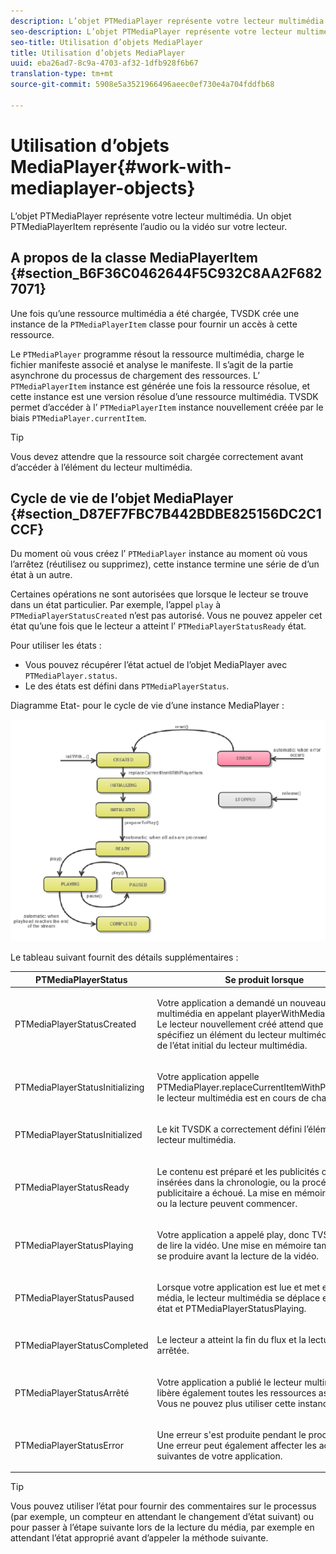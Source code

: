 ```yaml
---
description: L’objet PTMediaPlayer représente votre lecteur multimédia. Un objet PTMediaPlayerItem représente l’audio ou la vidéo sur votre lecteur.
seo-description: L’objet PTMediaPlayer représente votre lecteur multimédia. Un objet PTMediaPlayerItem représente l’audio ou la vidéo sur votre lecteur.
seo-title: Utilisation d’objets MediaPlayer
title: Utilisation d’objets MediaPlayer
uuid: eba26ad7-8c9a-4703-af32-1dfb928f6b67
translation-type: tm+mt
source-git-commit: 5908e5a3521966496aeec0ef730e4a704fddfb68

---
```



# Utilisation d’objets MediaPlayer{#work-with-mediaplayer-objects}

L’objet PTMediaPlayer représente votre lecteur multimédia. Un objet PTMediaPlayerItem représente l’audio ou la vidéo sur votre lecteur.

## A propos de la classe MediaPlayerItem {#section_B6F36C0462644F5C932C8AA2F6827071}

Une fois qu’une ressource multimédia a été chargée, TVSDK crée une instance de la `PTMediaPlayerItem` classe pour fournir un accès à cette ressource.

Le `PTMediaPlayer` programme résout la ressource multimédia, charge le fichier manifeste associé et analyse le manifeste. Il s’agit de la partie asynchrone du processus de chargement des ressources. L’ `PTMediaPlayerItem` instance est générée une fois la ressource résolue, et cette instance est une version résolue d’une ressource multimédia. TVSDK permet d’accéder à l’ `PTMediaPlayerItem` instance nouvellement créée par le biais `PTMediaPlayer.currentItem`.

>[!TIP]
>
>Vous devez attendre que la ressource soit chargée correctement avant d’accéder à l’élément du lecteur multimédia.

## Cycle de vie de l’objet MediaPlayer {#section_D87EF7FBC7B442BDBE825156DC2C1CCF}

Du moment où vous créez l’ `PTMediaPlayer` instance au moment où vous l’arrêtez (réutilisez ou supprimez), cette instance termine une série de  d’un état à un autre.

Certaines opérations ne sont autorisées que lorsque le lecteur se trouve dans un état particulier. Par exemple, l’appel `play` à `PTMediaPlayerStatusCreated` n’est pas autorisé. Vous ne pouvez appeler cet état qu’une fois que le lecteur a atteint l’ `PTMediaPlayerStatusReady` état.

Pour utiliser les états :

* Vous pouvez récupérer l’état actuel de l’objet MediaPlayer avec `PTMediaPlayer.status`.
* Le  des états est défini dans `PTMediaPlayerStatus`.

Diagramme Etat- pour le cycle de vie d’une instance MediaPlayer :
<!--<a id="fig_1C55DE3F186F4B36AFFDCDE90379534C"></a>-->

![](assets/player-state-transitions-diagram-ios2_web.png)

Le tableau suivant fournit des détails supplémentaires :

<table id="table_426F0093E4214EA88CD72A7796B58DFD"> 
 <thead> 
  <tr> 
   <th colname="col1" class="entry"> PTMediaPlayerStatus </th> 
   <th colname="col2" class="entry"> Se produit lorsque </th> 
  </tr> 
 </thead>
 <tbody> 
  <tr> 
   <td colname="col1"> <p><span class="codeph"> PTMediaPlayerStatusCreated</span> </p> </td> 
   <td colname="col2"> <p>Votre application a demandé un nouveau lecteur multimédia en appelant <span class="codeph"> playerWithMediaPlayerItem</span>. Le lecteur nouvellement créé attend que vous spécifiez un élément du lecteur multimédia. Il s’agit de l’état initial du lecteur multimédia. </p> </td> 
  </tr> 
  <tr> 
   <td colname="col1"> <p> <span class="codeph"> PTMediaPlayerStatusInitializing</span> </p> </td> 
   <td colname="col2"> <p>Votre application appelle <span class="codeph"> PTMediaPlayer.replaceCurrentItemWithPlayerItem</span>et le lecteur multimédia est en cours de chargement. </p> </td> 
  </tr> 
  <tr> 
   <td colname="col1"> <p><span class="codeph"> PTMediaPlayerStatusInitialized</span> </p> </td> 
   <td colname="col2"> <p>Le kit TVSDK a correctement défini l’élément du lecteur multimédia. </p> </td> 
  </tr> 
  <tr> 
   <td colname="col1"> <p> <span class="codeph"> PTMediaPlayerStatusReady</span> </p> </td> 
   <td colname="col2"> <p>Le contenu est préparé et les publicités ont été insérées dans la chronologie, ou la procédure publicitaire a échoué. La mise en mémoire tampon ou la lecture peuvent commencer. </p> </td> 
  </tr> 
  <tr> 
   <td colname="col1"> <p><span class="codeph"> PTMediaPlayerStatusPlaying</span> </p> </td> 
   <td colname="col2"> <p>Votre application a appelé <span class="codeph"> play</span>, donc TVSDK essaie de lire la vidéo. Une mise en mémoire tampon peut se produire avant la lecture de la vidéo. </p> </td> 
  </tr> 
  <tr> 
   <td colname="col1"> <p><span class="codeph"> PTMediaPlayerStatusPaused</span> </p> </td> 
   <td colname="col2"> <p>Lorsque votre application est lue et met en pause le média, le lecteur multimédia se déplace entre cet état et <span class="codeph"> PTMediaPlayerStatusPlaying</span>. </p> </td> 
  </tr> 
  <tr> 
   <td colname="col1"> <p><span class="codeph"> PTMediaPlayerStatusCompleted</span> </p> </td> 
   <td colname="col2"> <p>Le lecteur a atteint la fin du flux et la lecture s’est arrêtée. </p> </td> 
  </tr> 
  <tr> 
   <td colname="col1"> <p><span class="codeph"> PTMediaPlayerStatusArrêté</span> </p> </td> 
   <td colname="col2"> <p>Votre application a publié le lecteur multimédia, qui libère également toutes les ressources associées. Vous ne pouvez plus utiliser cette instance </p> </td> 
  </tr> 
  <tr> 
   <td colname="col1"> <p><span class="codeph"> PTMediaPlayerStatusError</span> </p> </td> 
   <td colname="col2"> <p>Une erreur s'est produite pendant le processus. Une erreur peut également affecter les actions suivantes de votre application. </p> </td> 
  </tr> 
 </tbody> 
</table>

>[!TIP]
>
>Vous pouvez utiliser l’état pour fournir des commentaires sur le processus (par exemple, un compteur en attendant le changement d’état suivant) ou pour passer à l’étape suivante lors de la lecture du média, par exemple en attendant l’état approprié avant d’appeler la méthode suivante.

